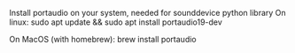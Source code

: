 Install portaudio on your system, needed for sounddevice python library
On linux:
sudo apt update && sudo apt install portaudio19-dev

On MacOS (with homebrew):
brew install portaudio
